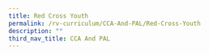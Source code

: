 ```yaml
---
title: Red Cross Youth
permalink: /rv-curriculum/CCA-And-PAL/Red-Cross-Youth
description: ""
third_nav_title: CCA And PAL
---
```

